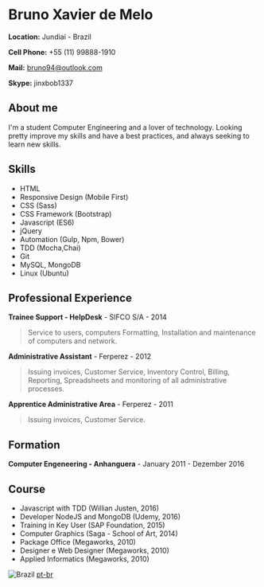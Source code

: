 # Bruno Xavier de Melo

**Location:** Jundiaí - Brazil

**Cell Phone:** +55 (11) 99888-1910

**Mail:** bruno94@outlook.com

**Skype:** jinxbob1337

## About me
I'm a student Computer Engineering and a lover of technology. Looking pretty improve my skills and have a best practices, and always seeking to learn new skills.

## Skills
* HTML
* Responsive Design (Mobile First)
* CSS (Sass)
* CSS Framework (Bootstrap)
* Javascript (ES6)
* jQuery
* Automation (Gulp, Npm, Bower)
* TDD (Mocha,Chai)
* Git
* MySQL, MongoDB
* Linux (Ubuntu)

## Professional Experience

**Trainee Support - HelpDesk** - SIFCO S/A - 2014
> Service to users, computers Formatting, Installation and maintenance of computers and network.

**Administrative Assistant** - Ferperez - 2012
> Issuing invoices, Customer Service, Inventory Control, Billing, Reporting, Spreadsheets and monitoring of all administrative processes.

**Apprentice Administrative Area** - Ferperez - 2011
> Issuing invoices, Customer Service.

## Formation

**Computer Engeneering - Anhanguera** - January 2011 - Dezember 2016

## Course
* Javascript with TDD (Willian Justen, 2016)
* Developer NodeJS and MongoDB (Udemy, 2016)
* Training in Key User (SAP Foundation, 2015)
* Computer Graphics (Saga - School of Art, 2014)
* Package Office (Megaworks, 2010)
* Designer e Web Designer (Megaworks, 2010)
* Applied Informatics (Megaworks, 2010)

![Brazil](https://raw.githubusercontent.com/stevenrskelton/flag-icon/master/png/16/country-4x3/br.png "Brazil") [pt-br](readme-ptbr.md)
